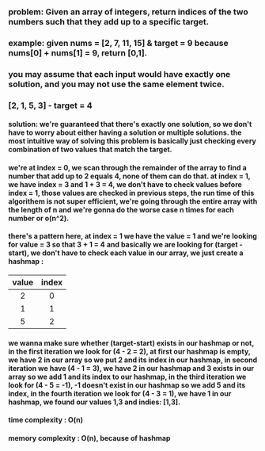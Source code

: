 ### problem: Given an array of integers, return indices of the two numbers such that they add up to a specific target.
### example: given nums = [2, 7, 11, 15] & target = 9 because nums[0] + nums[1] = 9, return [0,1].
### you may assume that each input would have exactly one solution, and you may not use the same element twice.
### [2, 1, 5, 3] - target = 4

#### solution: we're guaranteed that there's exactly one solution, so we don't have to worry about either having a solution or multiple solutions. the most intuitive way of solving this problem is basically just checking every combination of two values that match the target.

#### we're at index = 0, we scan through the remainder of the array to find a number that add up to 2 equals 4, none of them can do that. at index = 1, we have index = 3 and 1 + 3 = 4, we don't have to check values before index = 1, those values are checked in previous steps, the run time of this algorithem is not super efficient, we're going through the entire array with the length of n and we're gonna do the worse case n times for each number or o(n^2).

#### there's a pattern here, at index = 1 we have the value = 1 and we're looking for value = 3 so that 3 + 1 = 4 and basically we are looking for (target - start), we don't have to check each value in our array, we just create a hashmap :

value | index 
:---: | :---:  
2 | 0  
1 | 1  
5 | 2   

#### we wanna make sure whether (target-start) exists in our hashmap or not, in the first iteration we look for (4 - 2 = 2), at first our hashmap is empty, we have 2 in our array so we put 2 and its index in our hashmap, in second iteration we have (4 - 1 = 3), we have 2 in our hashmap and 3 exists in our array so we add 1 and its index to our hashmap, in the third iteration we look for (4 - 5 = -1), -1 doesn't exist in our hashmap so we add 5 and its index, in the fourth iteration we look for (4 - 3 = 1), we have 1 in our hashmap, we found our values 1,3 and indies: [1,3].

#### time complexity : O(n)

#### memory complexity : O(n), because of hashmap